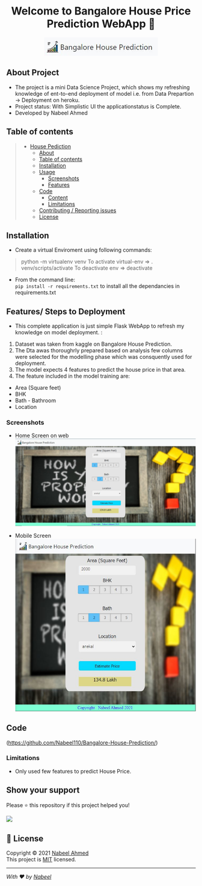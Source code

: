 <h1 align="center">Welcome to Bangalore House Price Prediction WebApp 👋</h1>
<p align="center">
  <img src="https://github.com/Nabeel110/Bangalore-House-Prediction/blob/main/Screenshots/logo.JPG" />
</p>

## About Project

* The project is a mini Data Science Project, which shows my refreshing knowledge of ent-to-end deployment of model i.e. from Data Prepartion -> Deployment on heroku.
* Project status: With Simplistic UI the applicationstatus is Complete.
* Developed by Nabeel Ahmed

## Table of contents

> * [House Pediction](https://github.com/Nabeel110/Bangalore-House-Prediction)
>   * [About](#about--synopsis)
>   * [Table of contents](#table-of-contents)
>   * [Installation](#installation)
>   * [Usage](#usage)
>     * [Screenshots](#screenshots)
>     * [Features](#features)
>   * [Code](#code)
>     * [Content](#content)
>     * [Limitations](#limitations)
>   * [Contributing / Reporting issues](#contributing--reporting-issues)
>   * [License](#license)

## Installation
- Create a virtual Enviroment using following commands:
> python -m virtualenv venv
> To activate virtual-env => . venv/scripts/activate
> To deactivate env => deactivate

* From the command line: </br>
  `pip install -r requirements.txt` to install all the dependancies in requirements.txt </br>
 
## Features/ Steps to Deployment
- This complete application is just simple Flask WebApp to refresh my knowledge on model deployment. :</br>
1. Dataset was taken from kaggle on Bangalore House Prediction.
2. The Dta awas thoroughrly prepared based on  analysis few columns were selected for the  modelling phase which was consquently used for deployment.
3. The model expects 4 features to predict the house price in that area.
4. The feature included in the model training are: 
  - Area (Square feet)
  - BHK
  - Bath - Bathroom
  - Location

### Screenshots

- Home Screen on web</br>
![Home Screen](https://github.com/Nabeel110/Bangalore-House-Prediction/blob/main/Screenshots/LandingPage.JPG) </br>

- Mobile Screen</br>
![Shopping Cart](https://github.com/Nabeel110/Bangalore-House-Prediction/blob/main/Screenshots/MobileView.JPG) </br>

## Code

(https://github.com/Nabeel110/Bangalore-House-Prediction/)

### Limitations

- Only used few features to predict House Price.

## Show your support

Please ⭐️ this repository if this project helped you!

<a href="https://www.patreon.com/NabeelAhmed">
  <img src="https://c5.patreon.com/external/logo/become_a_patron_button@2x.png" width="160">
</a>

## 📝 License

Copyright © 2021 [Nabeel Ahmed](https://github.com/Nabeel110)<br />
This project is [MIT](https://github.com/Nabeel110/blob/master/LICENSE) licensed.

---

_With ❤️ by [Nabeel](https://github.com/Nabeel110)_

